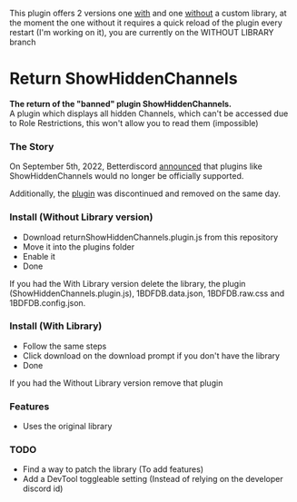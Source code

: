 This plugin offers 2 versions one [with](https://github.com/JustOptimize/return-ShowHiddenChannels/tree/With-Library) and one [without](https://github.com/JustOptimize/return-ShowHiddenChannels/tree/main) a custom library, at the moment the one without it requires a quick reload of the plugin every restart (I'm working on it), you are currently on the WITHOUT LIBRARY branch

# Return ShowHiddenChannels
<p align="left">
    <b>The return of the "banned" plugin ShowHiddenChannels.</b><br>
    A plugin which displays all hidden Channels, which can't be accessed due to Role Restrictions, this won't allow you to read them (impossible)
</p>

### The Story

On September 5th, 2022, Betterdiscord [announced](https://discord.com/channels/86004744966914048/178208945410801665/1016268576283426866) that plugins like ShowHiddenChannels would no longer be officially supported.

Additionally, the [plugin](https://github.com/mwittrien/BetterDiscordAddons/tree/master/Plugins/ShowHiddenChannels) was discontinued and removed on the same day.

### Install (Without Library version)
- Download returnShowHiddenChannels.plugin.js from this repository
- Move it into the plugins folder
- Enable it
- Done

If you had the With Library version delete the library, the plugin (ShowHiddenChannels.plugin.js), 1BDFDB.data.json, 1BDFDB.raw.css and 1BDFDB.config.json.

### Install (With Library)
- Follow the same steps
- Click download on the download prompt if you don't have the library
- Done

If you had the Without Library version remove that plugin

### Features

- Uses the original library

### TODO

- Find a way to patch the library (To add features)
- Add a DevTool toggleable setting (Instead of relying on the developer discord id)

